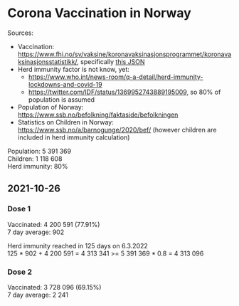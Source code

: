 # Corona Vaccination in Norway

Sources:

- Vaccination: <https://www.fhi.no/sv/vaksine/koronavaksinasjonsprogrammet/koronavaksinasjonsstatistikk/>, specifically [this JSON](https://www.fhi.no/api/chartdata/api/99119)
- Herd immunity factor is not know, yet:
  - <https://www.who.int/news-room/q-a-detail/herd-immunity-lockdowns-and-covid-19>
  - <https://twitter.com/IDF/status/1369952743889195009>, so 80% of population is assumed
- Population of Norway: <https://www.ssb.no/befolkning/faktaside/befolkningen>
- Statistics on Children in Norway: https://www.ssb.no/a/barnogunge/2020/bef/ (however children are included in herd immunity calculation)

Population: 5 391 369  
Children: 1 118 608  
Herd immunity: 80%  

## 2021-10-26

### Dose 1

Vaccinated: 4 200 591 (77.91%)  
7 day average: 902

Herd immunity reached in 125 days on 6.3.2022  
125 * 902 + 4 200 591 = 4 313 341 >= 5 391 369 * 0.8 = 4 313 096

### Dose 2

Vaccinated: 3 728 096 (69.15%)  
7 day average: 2 241

